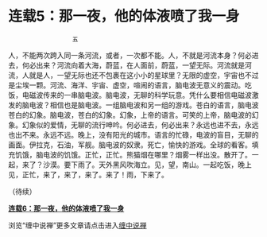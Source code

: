 连载5：那一夜，他的体液喷了我一身
====

			

                      五

  人，不能两次跨入同一条河流，或者，一次都不能。人，不就是河流本身？何必进去，何必出来？河流向着大海，蔚蓝，在人面前，蔚蓝，一望无际。河流就是河流，人就是人，一望无际也还不包裹在这小小的星球里？无限的虚空，宇宙也不过是尘埃一颗。河流、海洋、宇宙、虚空，喧闹的语言，脑电波无意义的震动。吃饭，电磁波传来的一串脑电波。脑电波，无聊的科学玩意。凭什么要相信电磁波激发的脑电波？相信也是脑电波。一组脑电波和另一组的游戏。苍白的语言，脑电波苍白的幻象。脑电波，苍白的幻象。幻象，上帝的语言。可笑的上帝，脑电波的幻象。幻象似的爱情，无聊的流行呻吟。何必进去，何必出来？永远也进不去，永远也出不来。永远不远。晚上，没有阳光的城市。语言的忙碌，电波的盲目，无聊的画面。伊拉克，石油，军舰。脑电波的奴隶。死亡，愉快的游戏。全球的看客。填充饥饿，脑电波的饥饿。正忙，正忙。熊猫烟在哪里？烟雾一样出没。散开了。一起，来了？沙漠。要下雨了。天外黑风吹海立。见，望，南山。一起吃饭，晚上见，正忙，来了，来了，来了。来了！雨，下来了。

（待续）

[**连载6：那一夜，他的体液喷了我一身**](http://blog.sina.com.cn/u/486e105c01000247)

浏览“缠中说禅”更多文章请点击进入[缠中说禅](http://blog.sina.com.cn/m/chzhshch)
